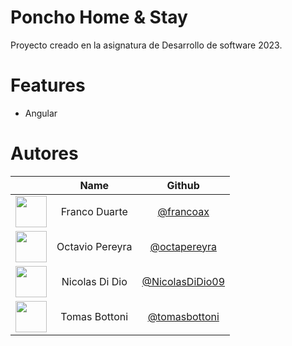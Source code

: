 # Poncho Home & Stay

Proyecto creado en la asignatura de Desarrollo de software 2023.

# Features

- Angular

# Autores

|                                                                                         |      Name       |                        Github                        |
| :-------------------------------------------------------------------------------------: | :-------------: | :--------------------------------------------------: |
| <img src="https://avatars.githubusercontent.com/u/87949682?v=4" height="50" width="50"> |  Franco Duarte  |       [@francoax](https://github.com/francoax)       |
| <img src="https://avatars.githubusercontent.com/u/82680476?v=4" height="50" width="50"> | Octavio Pereyra |    [@octapereyra](https://github.com/octapereyra)    |
| <img src="https://avatars.githubusercontent.com/u/81826078?v=4" height="50" width="50"> | Nicolas Di Dio  | [@NicolasDiDio09](https://github.com/NicolasDiDio09) |
| <img src="https://avatars.githubusercontent.com/u/81845990?v=4" height="50" width="50"> |  Tomas Bottoni  |   [@tomasbottoni](https://github.com/tomasbottoni)   |
